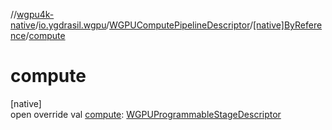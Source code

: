 //[wgpu4k-native](../../../../index.md)/[io.ygdrasil.wgpu](../../index.md)/[WGPUComputePipelineDescriptor](../index.md)/[[native]ByReference](index.md)/[compute](compute.md)

# compute

[native]\
open override val [compute](compute.md): [WGPUProgrammableStageDescriptor](../../-w-g-p-u-programmable-stage-descriptor/index.md)